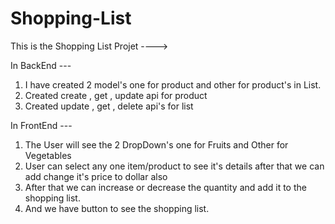 # Shopping-List

This is the Shopping List Projet ---->

In BackEnd ---
1. I have created 2 model's one for product and other for product's in List.
2. Created create , get , update api for product 
3. Created update , get , delete api's for list

In FrontEnd ---
1. The User will see the 2 DropDown's one for Fruits and Other for Vegetables 
2. User can select any one item/product to see it's details after that we can add change it's price to dollar also
3. After that we can increase or decrease the quantity and add it to the shopping list.
4. And we have button to see the shopping list.